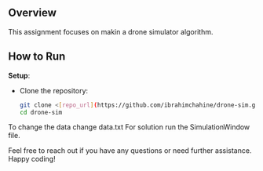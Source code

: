 ## Overview
This assignment focuses on makin a drone simulator algorithm.

## How to Run

 **Setup**:
   - Clone the repository:
     ```bash
     git clone <[repo_url](https://github.com/ibrahimchahine/drone-sim.git)>
     cd drone-sim
     ```
To change the data change data.txt
For solution run the SimulationWindow file.

Feel free to reach out if you have any questions or need further assistance. Happy coding!






